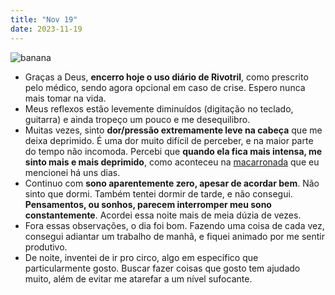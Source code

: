 ```yaml
---
title: "Nov 19"
date: 2023-11-19
---
```


![banana](https://pm1.aminoapps.com/6348/3267deab4278b0be7013aef82855752e753b4c74_hq.jpg)

- Graças a Deus, **encerro hoje o uso diário de Rivotril**, como prescrito pelo médico, sendo agora opcional em caso de crise. Espero nunca mais tomar na vida.
- Meus reflexos estão levemente diminuídos (digitação no teclado, guitarra) e ainda tropeço um pouco e me desequilibro.
- Muitas vezes, sinto **dor/pressão extremamente leve na cabeça** que me deixa deprimido. É uma dor muito difícil de perceber, e na maior parte do tempo não incomoda. Percebi que **quando ela fica mais intensa, me sinto mais e mais deprimido**, como aconteceu na [macarronada](https://jidoren.github.io/terapia/2023/11/17/Nov-17.html) que eu mencionei há uns dias.
- Continuo com **sono aparentemente zero, apesar de acordar bem**. Não sinto que dormi. Também tentei dormir de tarde, e não consegui. **Pensamentos, ou sonhos, parecem interromper meu sono constantemente**. Acordei essa noite mais de meia dúzia de vezes.
- Fora essas observações, o dia foi bom. Fazendo uma coisa de cada vez, consegui adiantar um trabalho de manhã, e fiquei animado por me sentir produtivo.
- De noite, inventei de ir pro circo, algo em específico que particularmente gosto. Buscar fazer coisas que gosto tem ajudado muito, além de evitar me atarefar a um nível sufocante.
